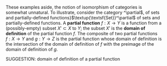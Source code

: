 These examples aside, the notion of isomorphism of categories is somewhat unnatural. To illustrate, consider the category ^\partial$, of sets and partially-defined functions}$\textup{\textsf{Set}}^\partial$ of sets and partially-defined functions. A **partial function** $f: X \to Y$ is a function from a (possibly-empty) subset $X' \subset X$ to $Y$; the subset $X'$ is the **domain of definition** of the partial function $f$. The composite of two partial functions $f : X \to Y$ and $g : Y \to Z$ is the partial function whose domain of definition is the intersection of the domain of definition of $f$ with the preimage of the domain of definition of $g$.

SUGGESTION: domain of definition of a partial function
